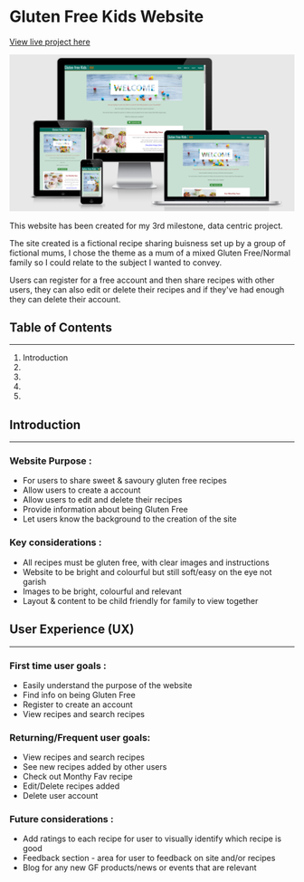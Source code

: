 # Gluten Free Kids Website


[View live project here](https://dashboard.heroku.com/apps/gf-recipes-ms3/deploy/github)

![Image](static/images/readme/amiresponsive.PNG)

This website has been created for my 3rd milestone, data centric project. 

The site created is a fictional recipe sharing buisness set up by a group of fictional mums, I chose the theme as a mum of a mixed Gluten Free/Normal family so I could relate to the subject I wanted to convey.

Users can register for a free account and then share recipes with other users, they can also edit or delete their recipes and if they've had enough they can delete their account.

## Table of Contents
----------------------

1. Introduction
2.
3.
4.
5.

## Introduction
-------------------

### Website Purpose :

* For users to share sweet & savoury gluten free recipes
* Allow users to create a account
* Allow users to edit and delete their recipes
* Provide information about being Gluten Free
* Let users know the background to the creation of the site

### Key considerations :

* All recipes must be gluten free, with clear images and instructions
* Website to be bright and colourful but still soft/easy on the eye not garish
* Images to be bright, colourful and relevant
* Layout & content to be child friendly for family to view together

## User Experience (UX)
------------------------

### First time user goals :

* Easily understand the purpose of the website
* Find info on being Gluten Free
* Register to create an account
* View recipes and search recipes

### Returning/Frequent user goals:

* View recipes and search recipes
* See new recipes added by other users
* Check out Monthy Fav recipe
* Edit/Delete recipes added
* Delete user account

### Future considerations :

* Add ratings to each recipe for user to visually identify which recipe is good
* Feedback section - area for user to feedback on site and/or recipes
* Blog for any new GF products/news or events that are relevant
